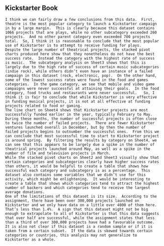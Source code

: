 <h2> Kickstarter Book </h2>

	I think we can fairly draw a few conclusions from this data.  First, theatre is the most popular category to launch a Kickstarter campaign in by a large margin.  This is clearly because this dataset contains 1066 projects that are plays, while no other subcategory exceeded 260 projects.  And no other parent category even exceeded 700 projects total.  So, I think it is reasonable to conclude that the most popular use of Kickstarter is to attempt to receive funding for plays.  Despite the large number of theatrical projects, the stacked pivot charts produced here show that they nonetheless do not have the best success rate.  Instead the category with the highest rate of success is music.  The subcategory analysis on Sheet3 shows that this is largely due to the high rate of success of certain music subcategories (indie rock), while others didn’t even have an instance of a failed campaign in this dataset (rock, electronic, pop).  On the other hand, some of the lowest success rates were found in the food and games categories.  In the game category, we see that mobile and video game campaigns were never successful at attaining their goals.  In the food category, food trucks and restaurants were never successful.   So, I think it is fair to conclude that while Kickstarter is very effective in funding musical projects, it is not at all effective at funding projects related to food or gaming.  
	The line chart on Sheet4 shows that Kickstarter projects are most successfully funded earlier in the year, typically February to May.  During these months, the number of successful projects is often close to twice the number of failed projects.  There are fewer Kickstarter ventures launched overall in December, but by then the number of failed projects begins to outnumber the successful ones.  From this we can conclude that most successful time to start to Kickstarter project is around spring.  By filtering the results by category on Sheet4, we can see that this appears to be largely due a spike in the number of theatrical projects launched around May, as well as a spike in the number of film and television projects in March.  
	While the stacked pivot charts on Sheet2 and Sheet3 visually show that certain categories and subcategories clearly have higher success rates than others, it would be helpful to create a table that shows how successful each category and subcategory is as a percentage.  This dataset also contains some variables that we didn’t use for this activity, which might be enlightening.  It would be interesting to create a table that shows which categories tend to attract the highest number of backers and which categories tend to receive the largest average donations.  
	One of the limitations of this dataset is its size.  According to the assignment, there have been over 300,000 projects launched on Kickstarter and we only have data on a little over 4000 of them here.  That’s less than 1.4%.  A sign that this dataset might not be big enough to extrapolate to all of Kickstarter is that this data suggests that over half are successful, while the assignment states that less than a third of over 300,000 projects have had a favourable outcome.  It is also not clear if this dataset is a random sample or if it is taken from a certain subset.  If the data is skewed towards certain categories or countries, this analysis may not generalize to Kickstarter as a whole.  
